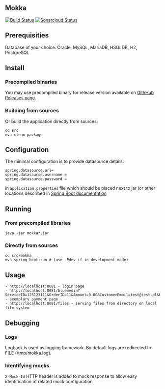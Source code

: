 Mokka
---
[![Build Status](https://travis-ci.com/hycomsa/mokka.svg?branch=master)](https://travis-ci.com/hycomsa/mokka)
[![Sonarcloud Status](https://sonarcloud.io/api/project_badges/measure?project=pl.hycom.mokka%3Amokka-parent&metric=alert_status)](https://sonarcloud.io/dashboard?id=pl.hycom.mokka%3Amokka-parent)

## Prerequisities
Database of your choice: Oracle, MySQL, MariaDB, HSQLDB, H2, PostgreSQL

## Install
### Precompiled binaries
You may use precompiled binary for release version available on [GithHub Releases page](https://github.com/hycomsa/mokka/releases).
### Building from sources
Or build the application directly from sources:
```
cd src
mvn clean package
```
## Configuration
The minimal configuration is to provide datasource details:
```
spring.datasource.url=
spring.datasource.username = 
spring.datasource.password = 
```
in `application.properties` file which should be placed next to jar (or other locations described in [Spring Boot documentation](https://docs.spring.io/spring-boot/docs/current/reference/html/spring-boot-features.html#boot-features-external-config)

## Running
### From precompiled libraries 
```
java -jar mokka*.jar
```

### Directly from sources
```
cd src/mokka
mvn spring-boot:run # (use -Pdev if in development mode)
```

## Usage
```
- http://localhost:8081 - login page
- http://localhost:8081/bluemedia?ServiceID=123123111&OrderID=11&Amount=0.00&CustomerEmail=test@test.pl&Hash=b05bc1f89b61d68b57eacf83d28f79b6f9dc7e9b20e77b0d3f676475721f7 - exemplary payment page
- http://localhost:8081/files - serving files from directory on local file system
```

## Debugging
### Logs
Logback is used as logging framework. By default logs are redirected to FILE (/tmp/mokka.log).
### Identifying mocks
`X-Mock-Id` HTTP header is added to mock response to allow easy identification of related mock configuration

